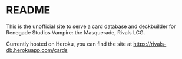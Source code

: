 # README

This is the unofficial site to serve a card database and deckbuilder for Renegade Studios Vampire: the Masquerade, Rivals LCG.

Currently hosted on Heroku, you can find the site at https://rivals-db.herokuapp.com/cards
